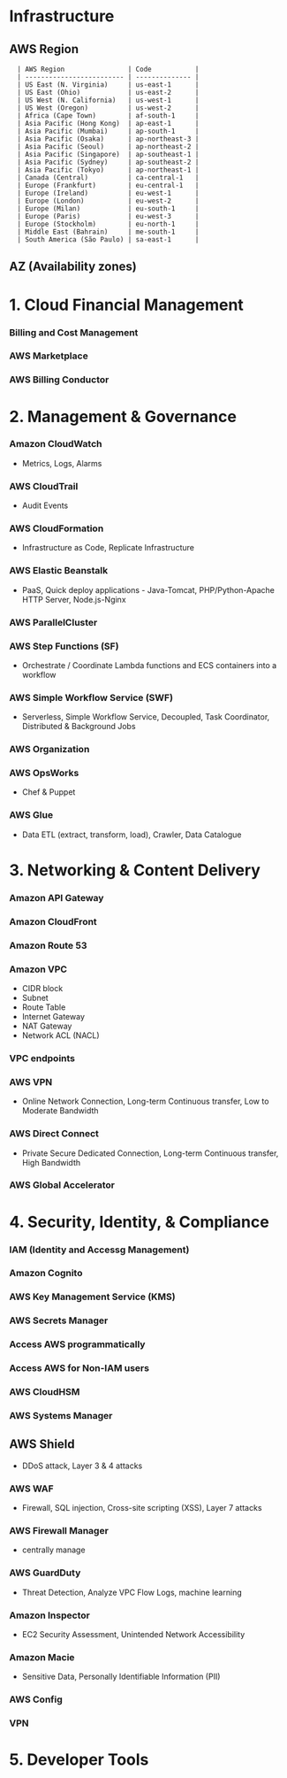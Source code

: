 # **Infrastructure**

## AWS Region

```
  | AWS Region                | Code           |
  | ------------------------- | -------------- |
  | US East (N. Virginia)     | us-east-1      |
  | US East (Ohio)            | us-east-2      |
  | US West (N. California)   | us-west-1      |
  | US West (Oregon)          | us-west-2      |
  | Africa (Cape Town)        | af-south-1     |
  | Asia Pacific (Hong Kong)  | ap-east-1      |
  | Asia Pacific (Mumbai)     | ap-south-1     |
  | Asia Pacific (Osaka)      | ap-northeast-3 |
  | Asia Pacific (Seoul)      | ap-northeast-2 |
  | Asia Pacific (Singapore)  | ap-southeast-1 |
  | Asia Pacific (Sydney)     | ap-southeast-2 |
  | Asia Pacific (Tokyo)      | ap-northeast-1 |
  | Canada (Central)          | ca-central-1   |
  | Europe (Frankfurt)        | eu-central-1   |
  | Europe (Ireland)          | eu-west-1      |
  | Europe (London)           | eu-west-2      |
  | Europe (Milan)            | eu-south-1     |
  | Europe (Paris)            | eu-west-3      |
  | Europe (Stockholm)        | eu-north-1     |
  | Middle East (Bahrain)     | me-south-1     |
  | South America (São Paulo) | sa-east-1      |
```

## AZ (Availability zones)

# **1. Cloud Financial Management**

### Billing and Cost Management

### AWS Marketplace

### AWS Billing Conductor

# **2. Management & Governance**

### Amazon CloudWatch

- Metrics, Logs, Alarms

### AWS CloudTrail

- Audit Events

### AWS CloudFormation

- Infrastructure as Code, Replicate Infrastructure

### AWS Elastic Beanstalk

- PaaS, Quick deploy applications - Java-Tomcat, PHP/Python-Apache HTTP Server, Node.js-Nginx

### AWS ParallelCluster

### AWS Step Functions (SF)

- Orchestrate / Coordinate Lambda functions and ECS containers into a workflow

### AWS Simple Workflow Service (SWF)

- Serverless, Simple Workflow Service, Decoupled, Task Coordinator, Distributed & Background Jobs

### AWS Organization

### AWS OpsWorks

- Chef & Puppet

### AWS Glue

- Data ETL (extract, transform, load), Crawler, Data Catalogue

# **3. Networking & Content Delivery**

### Amazon API Gateway

### Amazon CloudFront

### Amazon Route 53

### Amazon VPC

- CIDR block
- Subnet
- Route Table
- Internet Gateway
- NAT Gateway
- Network ACL (NACL)

### VPC endpoints

### AWS VPN

- Online Network Connection, Long-term Continuous transfer, Low to Moderate Bandwidth

### AWS Direct Connect

- Private Secure Dedicated Connection, Long-term Continuous transfer, High Bandwidth

### AWS Global Accelerator

# **4. Security, Identity, & Compliance**

### IAM (Identity and Accessg Management)

### Amazon Cognito

### AWS Key Management Service (KMS)

### AWS Secrets Manager

### Access AWS programmatically

### Access AWS for Non-IAM users

### AWS CloudHSM

### AWS Systems Manager

## AWS Shield

- DDoS attack, Layer 3 & 4 attacks

### AWS WAF

- Firewall, SQL injection, Cross-site scripting (XSS), Layer 7 attacks

### AWS Firewall Manager

- centrally manage

### AWS GuardDuty

- Threat Detection, Analyze VPC Flow Logs, machine learning

### Amazon Inspector

- EC2 Security Assessment, Unintended Network Accessibility

### Amazon Macie

- Sensitive Data, Personally Identifiable Information (PII)

### AWS Config

### VPN


# **5. Developer Tools**
